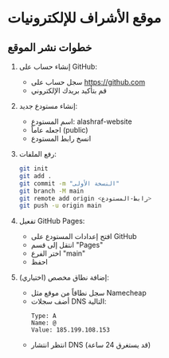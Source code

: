 # موقع الأشراف للإلكترونيات

## خطوات نشر الموقع

1. إنشاء حساب على GitHub:
   - سجل حساب على https://github.com
   - قم بتأكيد بريدك الإلكتروني

2. إنشاء مستودع جديد:
   - اسم المستودع: alashraf-website
   - اجعله عاماً (public)
   - انسخ رابط المستودع

3. رفع الملفات:
   ```bash
   git init
   git add .
   git commit -m "النسخة الأولى"
   git branch -M main
   git remote add origin <رابط-المستودع>
   git push -u origin main
   ```

4. تفعيل GitHub Pages:
   - افتح إعدادات المستودع على GitHub
   - انتقل إلى قسم "Pages"
   - اختر الفرع "main"
   - احفظ

5. إضافة نطاق مخصص (اختياري):
   - سجل نطاقاً من موقع مثل Namecheap
   - أضف سجلات DNS التالية:
     ```
     Type: A
     Name: @
     Value: 185.199.108.153
     ```
   - انتظر انتشار DNS (قد يستغرق 24 ساعة)
